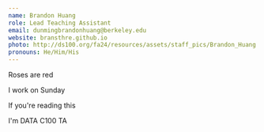 ```yaml
---
name: Brandon Huang
role: Lead Teaching Assistant
email: dunmingbrandonhuang@berkeley.edu
website: bransthre.github.io
photo: http://ds100.org/fa24/resources/assets/staff_pics/Brandon_Huang.png
pronouns: He/Him/His
---
```

Roses are red

I work on Sunday

If you're reading this

I'm DATA C100 TA
